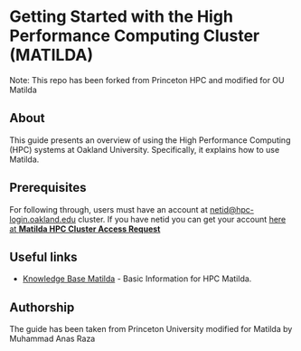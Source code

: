 # Getting Started with the High Performance Computing Cluster (MATILDA)

Note: This repo has been forked from Princeton HPC and modified for OU Matilda

## About
This guide presents an overview of using the High Performance Computing (HPC) systems at Oakland University. Specifically, it explains how to use Matilda. 

## Prerequisites

For following through, users must have an account at netid@hpc-login.oakland.edu cluster. If you have netid you can get your account [here at **Matilda HPC Cluster Access Request**](https://www.oakland.edu/uts/efficient-processes-forms/forms/) 


## Useful links

* [Knowledge Base Matilda](https://kb.oakland.edu/uts/HPCMatilda) - Basic Information for HPC Matilda.    

## Authorship

The guide has been taken from Princeton University modified for Matilda by Muhammad Anas Raza

